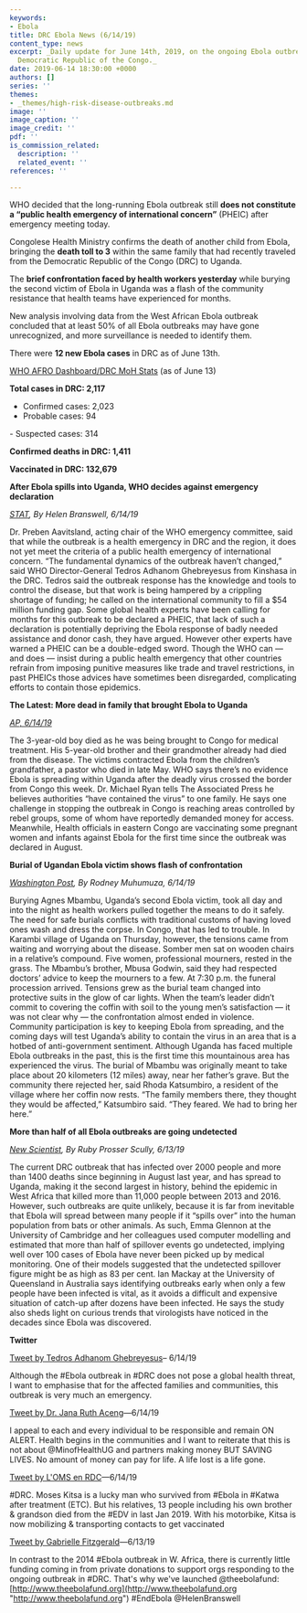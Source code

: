 ```yaml
---
keywords:
- Ebola
title: DRC Ebola News (6/14/19)
content_type: news
excerpt: _Daily update for June 14th, 2019, on the ongoing Ebola outbreak in eastern
  Democratic Republic of the Congo._
date: 2019-06-14 18:30:00 +0000
authors: []
series: ''
themes:
- _themes/high-risk-disease-outbreaks.md
image: ''
image_caption: ''
image_credit: ''
pdf: ''
is_commission_related:
  description: ''
  related_event: ''
references: ''

---
```

WHO decided that the long-running Ebola outbreak still **does not constitute a “public health emergency of international concern”** (PHEIC) after emergency meeting today.

Congolese Health Ministry confirms the death of another child from Ebola, bringing the **death toll to 3** within the same family that had recently traveled from the Democratic Republic of the Congo (DRC) to Uganda.

The **brief confrontation faced by health workers yesterday** while burying the second victim of Ebola in Uganda was a flash of the community resistance that health teams have experienced for months.

New analysis involving data from the West African Ebola outbreak concluded that at least 50% of all Ebola outbreaks may have gone unrecognized, and more surveillance is needed to identify them.

There were **12 new Ebola cases** in DRC as of June 13th.

[WHO AFRO Dashboard/DRC MoH Stats](http://who.maps.arcgis.com/apps/opsdashboard/index.html#/e70c3804f6044652bc37cce7d8fcef6c) (as of June 13)

**Total cases in DRC: 2,117**  
 - Confirmed cases: 2,023  
 - Probable cases: 94

\- Suspected cases: 314

**Confirmed deaths in DRC: 1,411**

**Vaccinated in DRC: 132,679**

**After Ebola spills into Uganda, WHO decides against emergency declaration**

[_STAT_](https://www.statnews.com/2019/06/14/ebola-uganda-who-no-emergency-declaration/)_, By Helen Branswell, 6/14/19_

Dr. Preben Aavitsland, acting chair of the WHO emergency committee, said that while the outbreak is a health emergency in DRC and the region, it does not yet meet the criteria of a public health emergency of international concern. “The fundamental dynamics of the outbreak haven’t changed,” said WHO Director-General Tedros Adhanom Ghebreyesus from Kinshasa in the DRC. Tedros said the outbreak response has the knowledge and tools to control the disease, but that work is being hampered by a crippling shortage of funding; he called on the international community to fill a $54 million funding gap. Some global health experts have been calling for months for this outbreak to be declared a PHEIC, that lack of such a declaration is potentially depriving the Ebola response of badly needed assistance and donor cash, they have argued. However other experts have warned a PHEIC can be a double-edged sword. Though the WHO can — and does — insist during a public health emergency that other countries refrain from imposing punitive measures like trade and travel restrictions, in past PHEICs those advices have sometimes been disregarded, complicating efforts to contain those epidemics.

**The Latest: More dead in family that brought Ebola to Uganda**

[_AP, 6/14/19_](https://www.apnews.com/b74c186ad0ff4e1d9d86c0fb86bfd4eb)

The 3-year-old boy died as he was being brought to Congo for medical treatment. His 5-year-old brother and their grandmother already had died from the disease. The victims contracted Ebola from the children’s grandfather, a pastor who died in late May. WHO says there’s no evidence Ebola is spreading within Uganda after the deadly virus crossed the border from Congo this week. Dr. Michael Ryan tells The Associated Press he believes authorities “have contained the virus” to one family. He says one challenge in stopping the outbreak in Congo is reaching areas controlled by rebel groups, some of whom have reportedly demanded money for access. Meanwhile, Health officials in eastern Congo are vaccinating some pregnant women and infants against Ebola for the first time since the outbreak was declared in August.

**Burial of Ugandan Ebola victim shows flash of confrontation**

[_Washington Post_](https://www.washingtonpost.com/world/africa/burial-of-ugandan-ebola-victim-shows-flash-of-confrontation/2019/06/14/5f1cda52-8e79-11e9-b6f4-033356502dce_story.html?utm_term=.5da041581176)_, By Rodney Muhumuza, 6/14/19_

Burying Agnes Mbambu, Uganda’s second Ebola victim, took all day and into the night as health workers pulled together the means to do it safely. The need for safe burials conflicts with traditional customs of having loved ones wash and dress the corpse. In Congo, that has led to trouble. In Karambi village of Uganda on Thursday, however, the tensions came from waiting and worrying about the disease. Somber men sat on wooden chairs in a relative’s compound. Five women, professional mourners, rested in the grass. The Mbambu’s brother, Mbusa Godwin, said they had respected doctors’ advice to keep the mourners to a few. At 7:30 p.m. the funeral procession arrived. Tensions grew as the burial team changed into protective suits in the glow of car lights. When the team’s leader didn’t commit to covering the coffin with soil to the young men’s satisfaction — it was not clear why — the confrontation almost ended in violence. Community participation is key to keeping Ebola from spreading, and the coming days will test Uganda’s ability to contain the virus in an area that is a hotbed of anti-government sentiment. Although Uganda has faced multiple Ebola outbreaks in the past, this is the first time this mountainous area has experienced the virus. The burial of Mbambu was originally meant to take place about 20 kilometers (12 miles) away, near her father’s grave. But the community there rejected her, said Rhoda Katsumbiro, a resident of the village where her coffin now rests. “The family members there, they thought they would be affected,” Katsumbiro said. “They feared. We had to bring her here.”

**More than half of all Ebola outbreaks are going undetected**

[_New Scientist_](https://www.newscientist.com/article/2206533-more-than-half-of-all-ebola-outbreaks-are-going-undetected/)_, By Ruby Prosser Scully, 6/13/19_

The current DRC outbreak that has infected over 2000 people and more than 1400 deaths since beginning in August last year, and has spread to Uganda, making it the second largest in history, behind the epidemic in West Africa that killed more than 11,000 people between 2013 and 2016. However, such outbreaks are quite unlikely, because it is far from inevitable that Ebola will spread between many people if it “spills over” into the human population from bats or other animals. As such, Emma Glennon at the University of Cambridge and her colleagues used computer modelling and estimated that more than half of spillover events go undetected, implying well over 100 cases of Ebola have never been picked up by medical monitoring. One of their models suggested that the undetected spillover figure might be as high as 83 per cent. Ian Mackay at the University of Queensland in Australia says identifying outbreaks early when only a few people have been infected is vital, as it avoids a difficult and expensive situation of catch-up after dozens have been infected. He says the study also sheds light on curious trends that virologists have noticed in the decades since Ebola was discovered.

**Twitter**

[Tweet by Tedros Adhanom Ghebreyesus](https://twitter.com/DrTedros/status/1139588145677328384)– 6/14/19

Although the #Ebola outbreak in #DRC does not pose a global health threat, I want to emphasise that for the affected families and communities, this outbreak is very much an emergency.

[Tweet by Dr. Jana Ruth Aceng](https://twitter.com/JaneRuth_Aceng/status/1139552730350063623)—6/14/19

I appeal to each and every individual to be responsible and remain ON ALERT. Health begins in the communities and I want to reiterate that this is not about @MinofHealthUG and partners making money BUT SAVING LIVES. No amount of money can pay for life. A life lost is a life gone.

[Tweet by L'OMS en RDC](https://twitter.com/OMSRDCONGO/status/1139564652168384513)—6/14/19

\#DRC. Moses Kitsa is a lucky man who survived from #Ebola in #Katwa after treatment (ETC). But his relatives, 13 people including his own brother & grandson died from the #EDV in last Jan 2019. With his motorbike, Kitsa is now mobilizing & transporting contacts to get vaccinated

[Tweet by Gabrielle Fitzgerald](https://twitter.com/FitzGab/status/1139244395394404358)—6/13/19

In contrast to the 2014 #Ebola outbreak in W. Africa, there is currently little funding coming in from private donations to support orgs responding to the ongoing outbreak in #DRC. That's why we've launched @theebolafund: [http://www.theebolafund.org](http://www.theebolafund.org "http://www.theebolafund.org") #EndEbola @HelenBranswell